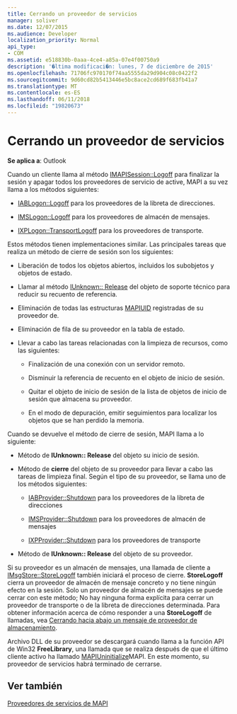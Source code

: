 ```yaml
---
title: Cerrando un proveedor de servicios
manager: soliver
ms.date: 12/07/2015
ms.audience: Developer
localization_priority: Normal
api_type:
- COM
ms.assetid: e518830b-0aaa-4ce4-a85a-07e4f00750a9
description: '�ltima modificaci�n: lunes, 7 de diciembre de 2015'
ms.openlocfilehash: 71706fc970170f74aa5555da29d904c08c0422f2
ms.sourcegitcommit: 9d60cd82b5413446e5bc8ace2cd689f683fb41a7
ms.translationtype: MT
ms.contentlocale: es-ES
ms.lasthandoff: 06/11/2018
ms.locfileid: "19820673"
---
```

# <a name="shutting-down-a-service-provider"></a>Cerrando un proveedor de servicios

 
  
**Se aplica a**: Outlook 
  
Cuando un cliente llama al método [IMAPISession::Logoff](imapisession-logoff.md) para finalizar la sesión y apagar todos los proveedores de servicio de active, MAPI a su vez llama a los métodos siguientes: 
  
- [IABLogon::Logoff](iablogon-logoff.md) para los proveedores de la libreta de direcciones. 
    
- [IMSLogon::Logoff](imslogon-logoff.md) para los proveedores de almacén de mensajes. 
    
- [IXPLogon::TransportLogoff](ixplogon-transportlogoff.md) para los proveedores de transporte. 
    
Estos métodos tienen implementaciones similar. Las principales tareas que realiza un método de cierre de sesión son los siguientes:
  
- Liberación de todos los objetos abiertos, incluidos los subobjetos y objetos de estado.
    
- Llamar al método [IUnknown:: Release](http://msdn.microsoft.com/library/4b494c6f-f0ee-4c35-ae45-ed956f40dc7a%28Office.15%29.aspx) del objeto de soporte técnico para reducir su recuento de referencia. 
    
- Eliminación de todas las estructuras [MAPIUID](mapiuid.md) registradas de su proveedor de. 
    
- Eliminación de fila de su proveedor en la tabla de estado.
    
- Llevar a cabo las tareas relacionadas con la limpieza de recursos, como las siguientes:
    
  - Finalización de una conexión con un servidor remoto.
    
  - Disminuir la referencia de recuento en el objeto de inicio de sesión.
    
  - Quitar el objeto de inicio de sesión de la lista de objetos de inicio de sesión que almacena su proveedor.
    
  - En el modo de depuración, emitir seguimientos para localizar los objetos que se han perdido la memoria.
    
Cuando se devuelve el método de cierre de sesión, MAPI llama a lo siguiente:
  
- Método de **IUnknown:: Release** del objeto su inicio de sesión. 
    
- Método de **cierre** del objeto de su proveedor para llevar a cabo las tareas de limpieza final. Según el tipo de su proveedor, se llama uno de los métodos siguientes: 
    
  - [IABProvider::Shutdown](iabprovider-shutdown.md) para los proveedores de la libreta de direcciones 
    
  - [IMSProvider::Shutdown](imsprovider-shutdown.md) para los proveedores de almacén de mensajes 
    
  - [IXPProvider::Shutdown](ixpprovider-shutdown.md) para los proveedores de transporte 
    
- Método de **IUnknown:: Release** del objeto de su proveedor. 
    
Si su proveedor es un almacén de mensajes, una llamada de cliente a [IMsgStore::StoreLogoff](imsgstore-storelogoff.md) también iniciará el proceso de cierre. **StoreLogoff** cierra un proveedor de almacén de mensaje concreto y no tiene ningún efecto en la sesión. Solo un proveedor de almacén de mensajes se puede cerrar con este método; No hay ninguna forma explícita para cerrar un proveedor de transporte o de la libreta de direcciones determinada. Para obtener información acerca de cómo responder a una **StoreLogoff** de llamadas, vea [Cerrando hacia abajo un mensaje de proveedor de almacenamiento](shutting-down-a-message-store-provider.md).
  
Archivo DLL de su proveedor se descargará cuando llama a la función API de Win32 **FreeLibrary**, una llamada que se realiza después de que el último cliente activo ha llamado [MAPIUninitialize](mapiuninitialize.md)MAPI. En este momento, su proveedor de servicios habrá terminado de cerrarse. 
  
## <a name="see-also"></a>Ver también



[Proveedores de servicios de MAPI](mapi-service-providers.md)

